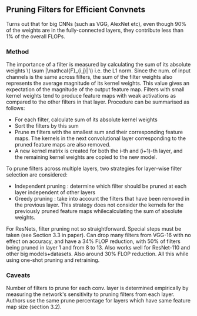 ## Pruning Filters for Efficient Convnets
Turns out that for big CNNs (such as VGG, AlexNet etc), even though 90% of the weights are in the fully-connected layers, they contribute less than 1% of the overall FLOPs.

### Method
The importance of a filter is measured by calculating the sum of its absolute weights \\( \sum |\mathcal{F}_{i,j}|  \\) i.e. the L1 norm. Since the num. of input channels is the same across filters, the sum of the filter weights also represents the average magnitude of its kernel weights. This value gives an expectation of the magnitude of the output feature map. Filters with small kernel weights tend to produce feature maps with weak activations as compared to the other filters in that layer. 
Procedure can be summarised as follows:

- For each filter, calculate sum of its absolute kernel weights
- Sort the filters by this sum
- Prune m filters with the smallest sum and their corresponding feature maps. The kernels in the next convolutional layer corresponding to the pruned feature maps are also removed.
- A new kernel matrix is created for both the i-th and (i+1)-th layer, and the remaining kernel weights are copied to the new model.

To prune filters across multiple layers, two strategies for layer-wise filter selection are considered:

- Independent pruning : determine which filter should be pruned at each layer independent of other layers
- Greedy pruning : take into account the filters that have been removed in the previous layer. This strategy does not consider the kernels for the previously pruned feature maps whilecalculating the sum of absolute weights.

For ResNets, filter pruning not so straightforward. Special steps must be taken (see Section 3.3 in paper).
Can drop many filters from VGG-16 with no effect on accuracy, and have a 34% FLOP reduction, with 50% of filters being pruned in layer 1 and from 8 to 13. Also works well for ResNet-110 and other big models+datasets. Also around 30% FLOP reduction. All this while using one-shot pruning and retraining.
### Caveats
Number of filters to prune for each conv. layer is determined empirically by measuring the network's sensitivity to pruning filters from each layer. Authors use the same prune percentage for layers which have same feature map size (section 3.2).